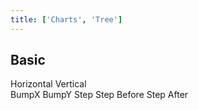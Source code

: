 ```yaml
---
title: ['Charts', 'Tree']
---
```


<script lang="ts">
	import { hierarchy } from 'd3-hierarchy';
	import { curveBumpX, curveBumpY, curveStep, curveStepBefore, curveStepAfter } from 'd3-shape';

	import { Field, Tabs, Tab } from 'svelte-ux';

	import Chart, { Svg } from '$lib/components/Chart.svelte';
	import Group from '$lib/components/Group.svelte';
	import Link from '$lib/components/Link.svelte';
	import Rect from '$lib/components/Rect.svelte';
	import Text from '$lib/components/Text.svelte';
	import Tree from '$lib/components/Tree.svelte';

	import Preview from '$lib/docs/Preview.svelte';

	import { complexData } from './data/hierarchy';

	let expandedNodeNames = ['flare']

	$: complexDataHierarchy = hierarchy(complexData, d => expandedNodeNames.includes(d.name) ? d.children : null)
		// .sum((d) => d.value)
		// .sort((a, b) => b.value - a.value);

	let orientation = 'horizontal';
	let curve = curveBumpX;

	function getNodeKey(node) {
		return node.data.name + node.depth;
	}
</script>

## Basic

<div class="grid gap-1 mb-4">
	<div class="grid grid-cols-[1fr,2fr] gap-1">
		<Field label="Orientation">
			<Tabs bind:selected={orientation} contained class="w-full">
				<div class="tabList w-full border h-8">
					<Tab value="horizontal">Horizontal</Tab>
					<Tab value="vertical">Vertical</Tab>
				</div>
			</Tabs>
		</Field>
		<Field label="Curve">
			<Tabs bind:selected={curve} contained class="w-full">
				<div class="tabList w-full border h-8">
					<Tab value={curveBumpX}>BumpX</Tab>
					<Tab value={curveBumpY}>BumpY</Tab>
					<Tab value={curveStep}>Step</Tab>
					<Tab value={curveStepBefore}>Step Before</Tab>
					<Tab value={curveStepAfter}>Step After</Tab>
				</div>
			</Tabs>
		</Field>
	</div>
</div>

<Preview>
	<div class="h-[800px] p-4 border rounded">
		<Chart data={complexDataHierarchy} padding={{ left: 50, right: 50 }}>
			<Svg>
				<Tree let:nodes let:links>
					{@const nodeWidth = 100}
					{@const nodeHeight = 20}
					{#each links as link (getNodeKey(link.source) + '_' + getNodeKey(link.target))}
						<Link
							data={link}
							{orientation}
							{curve}
							tweened
							class="stroke-gray-300"
						/>
					{/each}
					{#each nodes as node (getNodeKey(node))}
						<Group
							x={(orientation === 'horizontal' ? node.y : node.x) - (nodeWidth / 2)}
							y={(orientation === 'horizontal' ? node.x : node.y) - (nodeHeight / 2)}
							tweened
							on:click={() => {
								if (expandedNodeNames.includes(node.data.name)) {
									expandedNodeNames = expandedNodeNames.filter(name => name !== node.data.name);
								} else {
									expandedNodeNames = [...expandedNodeNames, node.data.name];
								}
							}}
							class={node.data.children ? 'cursor-pointer' : ''}
						>
							<Rect
								width={nodeWidth}
								height={nodeHeight}
								class="fill-blue-50 stroke-blue-400"
								stroke-width={node.data.children ? 2 : 1}
								rx={10}
								tweened
							/>
							<Text
								value={node.data.name}
								x={nodeWidth / 2}
								y={nodeHeight / 2}
								dy={-2}
								textAnchor="middle"
								verticalAnchor="middle"
								class="text-xs fill-blue-500"
							/>
						</Group>
					{/each}
				</Tree>
			</Svg>
		</Chart>
	</div>
</Preview>
